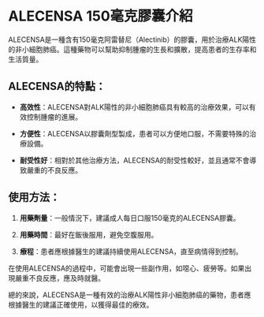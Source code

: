 # ALECENSA 150毫克膠囊介紹
ALECENSA是一種含有150毫克阿雷替尼（Alectinib）的膠囊，用於治療ALK陽性的非小細胞肺癌。這種藥物可以幫助抑制腫瘤的生長和擴散，提高患者的生存率和生活質量。
## ALECENSA的特點：
- **高效性**：ALECENSA對ALK陽性的非小細胞肺癌具有較高的治療效果，可以有效控制腫瘤的進展。
- **方便性**：ALECENSA以膠囊劑型製成，患者可以方便地口服，不需要特殊的治療設備。
- **耐受性好**：相對於其他治療方法，ALECENSA的耐受性較好，並且通常不會導致嚴重的不良反應。
## 使用方法：
1. **用藥劑量**：一般情況下，建議成人每日口服150毫克的ALECENSA膠囊。
2. **用藥時間**：最好在飯後服用，避免空腹服用。
3. **療程**：患者應根據醫生的建議持續使用ALECENSA，直至病情得到控制。
在使用ALECENSA的過程中，可能會出現一些副作用，如噁心、疲勞等。如果出現嚴重不良反應，應及時就醫。
總的來說，ALECENSA是一種有效的治療ALK陽性非小細胞肺癌的藥物，患者應根據醫生的建議正確使用，以獲得最佳的療效。